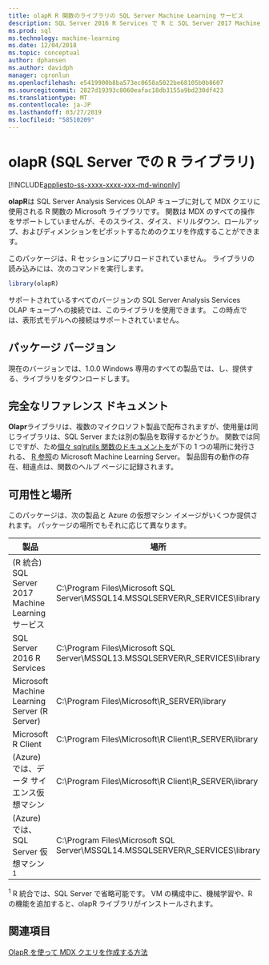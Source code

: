 ```yaml
---
title: olapR R 関数のライブラリの SQL Server Machine Learning サービス
description: SQL Server 2016 R Services で R と SQL Server 2017 Machine Learning Services olapR 関数ライブラリの概要
ms.prod: sql
ms.technology: machine-learning
ms.date: 12/04/2018
ms.topic: conceptual
author: dphansen
ms.author: davidph
manager: cgronlun
ms.openlocfilehash: e5419900b8ba573ec0658a5022be68105b0b8607
ms.sourcegitcommit: 2827d19393c8060eafac18db3155a9bd230df423
ms.translationtype: MT
ms.contentlocale: ja-JP
ms.lasthandoff: 03/27/2019
ms.locfileid: "58510209"
---
```

# <a name="olapr-r-library-in-sql-server"></a>olapR (SQL Server での R ライブラリ)
[!INCLUDE[appliesto-ss-xxxx-xxxx-xxx-md-winonly](../../includes/appliesto-ss-xxxx-xxxx-xxx-md-winonly.md)]

**olapR**は SQL Server Analysis Services OLAP キューブに対して MDX クエリに使用される R 関数の Microsoft ライブラリです。 関数は MDX のすべての操作をサポートしていませんが、そのスライス、ダイス、ドリルダウン、ロールアップ、およびディメンションをピボットするためのクエリを作成することができます。 

このパッケージは、R セッションにプリロードされていません。 ライブラリの読み込みには、次のコマンドを実行します。

```R
library(olapR)
```

サポートされているすべてのバージョンの SQL Server Analysis Services OLAP キューブへの接続では、このライブラリを使用できます。 この時点では、表形式モデルへの接続はサポートされていません。

## <a name="package-version"></a>パッケージ バージョン

現在のバージョンでは、1.0.0 Windows 専用のすべての製品では、し、提供する、ライブラリをダウンロードします。

## <a name="full-reference-documentation"></a>完全なリファレンス ドキュメント

**Olapr**ライブラリは、複数のマイクロソフト製品で配布されますが、使用量は同じライブラリは、SQL Server または別の製品を取得するかどうか。 関数では同じですが、ため[個々 sqlrutils 関数のドキュメントを](https://docs.microsoft.com/machine-learning-server/r-reference/olapr/olapr)が下の 1 つの場所に発行される、 [R 参照](https://docs.microsoft.com/machine-learning-server/r-reference/introducing-r-server-r-package-reference)の Microsoft Machine Learning Server。 製品固有の動作の存在、相違点は、関数のヘルプ ページに記録されます。

## <a name="availability-and-location"></a>可用性と場所

このパッケージは、次の製品と Azure の仮想マシン イメージがいくつか提供されます。 パッケージの場所でもそれに応じて異なります。

製品 | 場所 |
--------|----------|
(R 統合) SQL Server 2017 Machine Learning サービス | C:\Program Files\Microsoft SQL Server\MSSQL14.MSSQLSERVER\R_SERVICES\library | 
SQL Server 2016 R Services | C:\Program Files\Microsoft SQL Server\MSSQL13.MSSQLSERVER\R_SERVICES\library
Microsoft Machine Learning Server (R Server) | C:\Program Files\Microsoft\R_SERVER\library |
Microsoft R Client | C:\Program Files\Microsoft\R Client\R_SERVER\library |
(Azure) では、データ サイエンス仮想マシン | C:\Program Files\Microsoft\R Client\R_SERVER\library |
(Azure) では、SQL Server 仮想マシン<sup>1</sup> | C:\Program Files\Microsoft SQL Server\MSSQL14.MSSQLSERVER\R_SERVICES\library |

<sup>1</sup> R 統合では、SQL Server で省略可能です。 VM の構成中に、機械学習や、R の機能を追加すると、olapR ライブラリがインストールされます。


## <a name="see-also"></a>関連項目

[OlapR を使って MDX クエリを作成する方法](how-to-create-mdx-queries-using-olapr.md)
